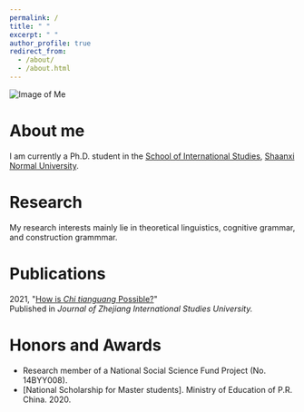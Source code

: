 ```yaml
---
permalink: /
title: " "
excerpt: " "
author_profile: true
redirect_from: 
  - /about/
  - /about.html
---
```

![Image of Me](https://hongjie-fu.github.io/images/grad.jpeg) 

# About me
I am currently a Ph.D. student in the [School of International Studies](http://www.wyxy.snnu.edu.cn/), [Shaanxi Normal University](https://www.snnu.edu.cn/). <br>


# Research
My research interests mainly lie in theoretical linguistics, cognitive grammar, and construction grammmar. <br>


# Publications
2021, "[How is *Chi tianguang* Possible?](https://kns.cnki.net/kcms/detail/detail.aspx?FileName=ZJJX202101013&DbName=CJFQ2021)" <br> Published in *Journal of Zhejiang International Studies University.* 


# Honors and Awards
*  Research member of a National Social Science Fund Project (No. 14BYY008).
*  [National Scholarship for Master students].  Ministry of Education of P.R. China. 2020.

<!---Activity and Service--->
<!---Experience--->
